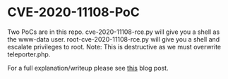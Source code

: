 # CVE-2020-11108-PoC

Two PoCs are in this repo. cve-2020-11108-rce.py will give you a shell as the www-data user. root-cve-2020-11108-rce.py will give you a shell and escalate privileges to root. Note: This is destructive as we must overwrite teleporter.php. 

For a full explanation/writeup please see <a href="http://frichetten.com/blog/cve-2020-11108-pihole-rce/#pk_campaign=github">this</a> blog post.
